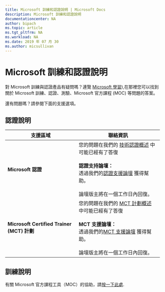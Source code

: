 ```yaml
---
title: Microsoft 訓練和認證說明 | Microsoft Docs
description: Microsoft 訓練和認證說明
documentationcenter: NA
author: bipach
ms.topic: article
ms.tgt_pltfrm: NA
ms.workload: NA
ms.date: 2019 年 07 月 30
ms.author: micsullivan
---
```

# Microsoft 訓練和認證說明

對 Microsoft 訓練與認證產品有疑問嗎？連覽 [Microsoft 學習](/learn/certifications/)),在那裡您可以找到關於 Microsoft 訓練、認證、測驗、Microsoft 官方課程 (MOC) 等問題的答案。

還有問題嗎？請參閱下面的支援選項。

## 認證說明

| 支援區域 | 聯絡資訊 |
| ------------- | --- |
| **Microsoft 認證** | 您的問題在我們的 [技術認證概述](https://www.microsoft.com/learning/certification-overview.aspx) 中可能已經有了答復<br/><br/> **認證支持論壇：**<br/>透過我們的[認證支援論壇](https://aka.ms/MCPForum) 獲得幫助。<br/><br/> 論壇版主將在一個工作日內回復。|
| **Microsoft Certified Trainer (MCT) 計劃** | 您的問題在我們的 [MCT 計劃概述](https://www.microsoft.com/learning/mct-certification.aspx) 中可能已經有了答復<br/><br/> **MCT 支援論壇：**<br/>透過我們的[MCT 支援論壇](https://aka.ms/MCTForum) 獲得幫助。<br/><br/> 論壇版主將在一個工作日內回復。|

## 訓練說明

有關 Microsoft 官方課程工具（MOC）的協助，請[按一下此處](https://docs.microsoft.com/learn/certifications/certification-and-training-help).